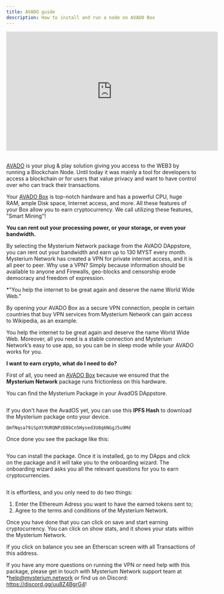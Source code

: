 ```yaml
---
title: AVADO guide
description: How to install and run a node on AVADO Box
---
```


<iframe width="560" height="315" src="https://www.youtube.com/embed/NUf_nGWte8c" title="YouTube video player" frameborder="0" allow="accelerometer; autoplay; clipboard-write; encrypted-media; gyroscope; picture-in-picture" allowfullscreen></iframe>
<br>
<br />

[AVADO](https://ava.do/earn-crypto) is your plug & play solution giving you access to the WEB3 by running a Blockchain Node. Until today it was mainly a tool for developers to access a blockchain or for users that value privacy and want to have control over who can track their transactions.

Your [AVADO Box](https://ava.do/earn-crypto) is top-notch hardware and has a powerful CPU, huge RAM, ample Disk space, Internet access, and more. All these features of your Box allow you to earn cryptocurrency. We call utilizing these features, "Smart Mining"!

**You can rent out your processing power, or your storage, or even your bandwidth.**

By selecting the Mysterium Network package from the AVADO DAppstore, you can rent out your bandwidth and earn up to 130 MYST every month. Mysterium Network has created a VPN for private internet access, and it is all peer to peer. Why use a VPN? Simply because information should be available to anyone and Firewalls, geo-blocks and censorship erode democracy and freedom of expression. 

*"You help the internet to be great again and deserve the name World Wide Web."

By opening your AVADO Box as a secure VPN connection, people in certain countries that buy VPN services from Mysterium Network can gain access to Wikipedia, as an example. 

You help the internet to be great again and deserve the name World Wide Web. Moreover, all you need is a stable connection and Mysterium Network’s easy to use app, so you can be in sleep mode while your AVADO works for you.

**I want to earn crypto, what do I need to do?**

First of all, you need an [AVADO Box](https://ava.do/earn-crypto) because we ensured that the **Mysterium Network** package runs frictionless on this hardware.

You can find the Mysterium Package in your AvadOS DAppstore.

<div style="text-align:center">
  <img src="../images/platforms/avado1.png" alt="" class="screenshot"/>
</div>

If you don't have the AvadOS yet, you can use this **IPFS Hash** to download the Mysterium package onto your device.

```bash
QmfNqsa79iSpXt9URQNPzD8bCn5Hysed3U8q6NGgJ5u9Md
```

Once done you see the package like this:

<div style="text-align:center">
  <img src="../images/platforms/testt.png" alt="" class="screenshot"/>
</div>

You can install the package. Once it is installed, go to my DApps and click on the package and it will take you to the onboarding wizard. The onboarding wizard asks you all the relevant questions for you to earn cryptocurrencies.

<div style="text-align:center">
  <img src="../images/platforms/avado3.png" alt="" class="screenshot"/>
</div>

It is effortless, and you only need to do two things:

1. Enter the Ethereum Adress you want to have the earned tokens sent to;
2. Agree to the terms and conditions of the Mysterium Network.

Once you have done that you can click on save and start earning cryptocurrency. You can click on show stats, and it shows your stats within the Mysterium Network.

If you click on balance you see an Etherscan screen with all Transactions of this address.

If you have any more questions on running the VPN or need help with this package, please get in touch with Mysterium Network support team at *help@mysterium.network or find us on Discord: https://discord.gg/uu8Z4BgrG4! 


